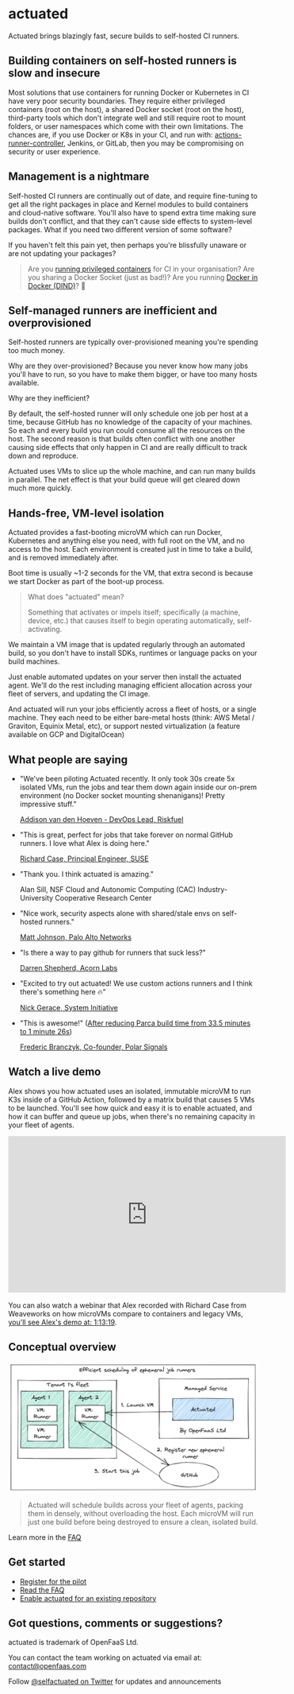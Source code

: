 # actuated

Actuated brings blazingly fast, secure builds to self-hosted CI runners.

## Building containers on self-hosted runners is slow and insecure

Most solutions that use containers for running Docker or Kubernetes in CI have very poor security boundaries. They require either privileged containers (root on the host), a shared Docker socket (root on the host), third-party tools which don't integrate well and still require root to mount folders, or user namespaces which come with their own limitations. The chances are, if you use Docker or K8s in your CI, and run with: [actions-runner-controller](https://github.com/actions-runner-controller/actions-runner-controller), Jenkins, or GitLab, then you may be compromising on security or user experience.

## Management is a nightmare

Self-hosted CI runners are continually out of date, and require fine-tuning to get all the right packages in place and Kernel modules to build containers and cloud-native software. You'll also have to spend extra time making sure builds don't conflict, and that they can't cause side effects to system-level packages. What if you need two different version of some software?

If you haven't felt this pain yet, then perhaps you're blissfully unaware or are not updating your packages?

> Are you [running privileged containers](https://learn.snyk.io/lessons/container-runs-in-privileged-mode/kubernetes/) for CI in your organisation? Are you sharing a Docker Socket (just as bad!)? Are you running [Docker in Docker (DIND)](https://jpetazzo.github.io/2015/09/03/do-not-use-docker-in-docker-for-ci/)? 🙈

## Self-managed runners are inefficient and overprovisioned

Self-hosted runners are typically over-provisioned meaning you're spending too much money.

Why are they over-provisioned? Because you never know how many jobs you'll have to run, so you have to make them bigger, or have too many hosts available.

Why are they inefficient?

By default, the self-hosted runner will only schedule one job per host at a time, because GitHub has no knowledge of the capacity of your machines. So each and every build you run could consume all the resources on the host. The second reason is that builds often conflict with one another causing side effects that only happen in CI and are really difficult to track down and reproduce.

Actuated uses VMs to slice up the whole machine, and can run many builds in parallel. The net effect is that your build queue will get cleared down much more quickly.

## Hands-free, VM-level isolation

Actuated provides a fast-booting microVM which can run Docker, Kubernetes and anything else you need, with full root on the VM, and no access to the host. Each environment is created just in time to take a build, and is removed immediately after.

Boot time is usually ~1-2 seconds for the VM, that extra second is because we start Docker as part of the boot-up process.

> What does "actuated" mean?
> 
> Something that activates or impels itself; specifically (a machine, device, etc.) that causes itself to begin operating automatically, self-activating.

We maintain a VM image that is updated regularly through an automated build, so you don't have to install SDKs, runtimes or language packs on your build machines.

Just enable automated updates on your server then install the actuated agent. We'll do the rest including managing efficient allocation across your fleet of servers, and updating the CI image.

And actuated will run your jobs efficiently across a fleet of hosts, or a single machine. They each need to be either bare-metal hosts (think: AWS Metal / Graviton, Equinix Metal, etc), or support nested virtualization (a feature available on GCP and DigitalOcean)


## What people are saying

* "We've been piloting Actuated recently. It only took 30s create 5x isolated VMs, run the jobs and tear them down again inside our on-prem environment (no Docker socket mounting shenanigans)! Pretty impressive stuff."

    [Addison van den Hoeven - DevOps Lead, Riskfuel](https://twitter.com/AddisonvdH/status/1588164307057102848?s=20&t=fMWKRXrmy3tE4C5CsMXKmQ)

* "This is great, perfect for jobs that take forever on normal GitHub runners. I love what Alex is doing here."

    [Richard Case, Principal Engineer, SUSE](https://twitter.com/fruit_case/status/1588584782765916160?s=20&t=nVnZS9rsdBD9rxrv4nI51Q)

* "Thank you. I think actuated is amazing."

    Alan Sill, NSF Cloud and Autonomic Computing (CAC) Industry-University Cooperative Research Center

* "Nice work, security aspects alone with shared/stale envs on self-hosted runners."

    [Matt Johnson, Palo Alto Networks](https://twitter.com/Metahertz/status/1573674735103348737?s=20&t=0K5tJD9BoaFjmJDqT9UxAw)

* "Is there a way to pay github for runners that suck less?"

    [Darren Shepherd, Acorn Labs](https://twitter.com/ibuildthecloud/status/1291571371357564928?s=20&t=0K5tJD9BoaFjmJDqT9UxAw)

* "Excited to try out actuated! We use custom actions runners and I think there's something here 🔥"

    [Nick Gerace, System Initiative](https://twitter.com/search?q=%40nickgeracehacks%20actuated&src=typed_query&f=top)

* "This is awesome!" ([After reducing Parca build time from 33.5 minutes to 1 minute 26s](https://twitter.com/alexellisuk/status/1583089248084729856?s=20&t=0K5tJD9BoaFjmJDqT9UxAw))

    [Frederic Branczyk, Co-founder, Polar Signals](https://twitter.com/fredbrancz/status/1583093268287741954?s=20&t=fMWKRXrmy3tE4C5CsMXKmQ)

## Watch a live demo

Alex shows you how actuated uses an isolated, immutable microVM to run K3s inside of a GitHub Action, followed by a matrix build that causes 5 VMs to be launched. You'll see how quick and easy it is to enable actuated, and how it can buffer and queue up jobs, when there's no remaining capacity in your fleet of agents.

<iframe width="560" height="315" src="https://www.youtube.com/embed/2o28iUC-J1w" title="YouTube video player" frameborder="0" allow="accelerometer; autoplay; clipboard-write; encrypted-media; gyroscope; picture-in-picture" allowfullscreen></iframe>

You can also watch a webinar that Alex recorded with Richard Case from Weaveworks on how microVMs compare to containers and legacy VMs, [you'll see Alex's demo at: 1:13:19](https://www.youtube.com/watch?v=CYCsa5e2vqg?t=4399).

## Conceptual overview

![Conceptual flow of starting up a new ephemeral runner](images/conceptual-high-level.png)

> Actuated will schedule builds across your fleet of agents, packing them in densely, without overloading the host. Each microVM will run just one build before being destroyed to ensure a clean, isolated build. 

Learn more in the [FAQ](faq.md)

## Get started

* [Register for the pilot](register.md)
* [Read the FAQ](faq.md)
* [Enable actuated for an existing repository](test-build.md)

## Got questions, comments or suggestions?

actuated is trademark of OpenFaaS Ltd.

You can contact the team working on actuated via email at: [contact@openfaas.com](mailto:contact@openfaas.com)

Follow [@selfactuated on Twitter](https://twitter.com/selfactuated) for updates and announcements

